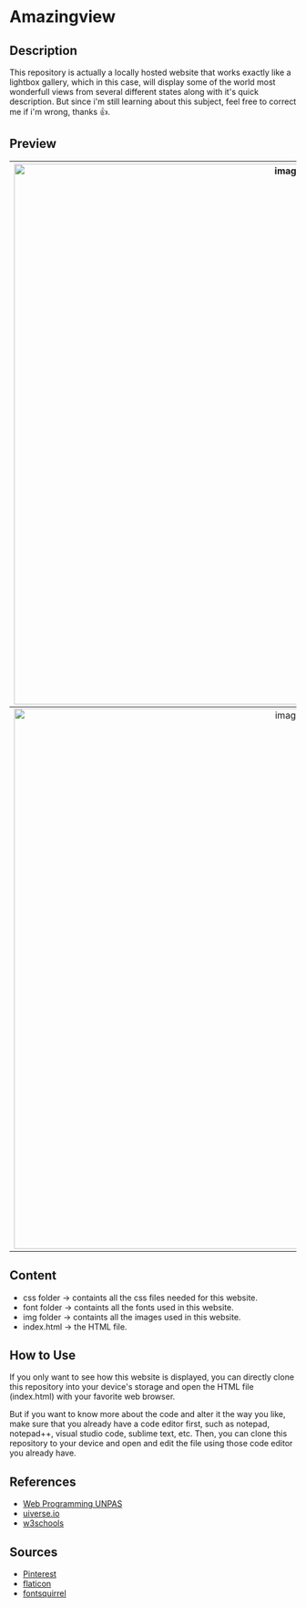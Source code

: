 # Amazingview

## Description
This repository is actually a locally hosted website that works exactly like a lightbox gallery, which in this case, will display some of the world most wonderfull views from several different states along with it's quick description. But since i'm still learning about this subject, feel free to correct me if i'm wrong, thanks :thumbsup:.

## Preview

| <img width="947" alt="image" src="https://user-images.githubusercontent.com/105977864/216413560-5ce7c5b3-1185-4a75-8fd7-aecb44b2e3ac.png">| <img width="947" alt="image" src="https://user-images.githubusercontent.com/105977864/216415103-737243e7-6437-4d87-be3f-4046b00a57bb.png">|
|:---:|:---|
|<img width="947" alt="image" src="https://user-images.githubusercontent.com/105977864/216415481-42323d2a-12c5-460d-9a5e-33529b00a78e.png">|<img width="947" alt="image" src="https://user-images.githubusercontent.com/105977864/216416346-288924ee-0866-4d9f-84de-c7fa0c434ac1.png">|

## Content
- css folder &rarr; containts all the css files needed for this website.
- font folder &rarr; containts all the fonts used in this website.
- img folder &rarr; containts all the images used in this website.
- index.html &rarr; the HTML file.

## How to Use
If you only want to see how this website is displayed, you can directly clone this repository into your device's storage and open the HTML file (index.html) with your favorite web browser.  

But if you want to know more about the code and alter it the way you like, make sure that you already have a code editor first, such as notepad, notepad++, visual studio code, sublime text, etc. Then, you can clone this repository to your device and open and edit the file using those code editor you already have.

## References
- [Web Programming UNPAS](https://www.youtube.com/watch?v=AKMdpMtIYyg&list=PLFIM0718LjIVCmrSWbZPKCccCkfFw-Naa&index=18&t=868s)
- [uiverse.io](https://uiverse.io/)
- [w3schools](https://www.w3schools.com/)

## Sources
- [Pinterest](https://www.pinterest.es/)
- [flaticon](https://www.flaticon.com/)
- [fontsquirrel](https://www.fontsquirrel.com/)
